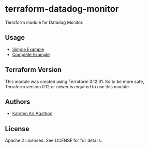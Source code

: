 terraform-datadog-monitor
=================

Terraform module for Datadog Monitor.



Usage
-----
* [Simple Example](https://github.com/traveloka/terraform-datadog-monitor/tree/master/examples/simple)
* [Complete Example](https://github.com/traveloka/terraform-datadog-monitor/tree/master/examples/complete)

Terraform Version
-----------------

This module was created using Terraform 0.12.31. 
So to be more safe, Terraform version 0.12 or newer is required to use this module.

Authors
-------

* [Karsten Ari Agathon](https://github.com/karstenaa)

License
-------

Apache 2 Licensed. See LICENSE for full details.
